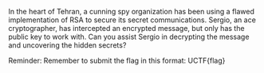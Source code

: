 In the heart of Tehran, a cunning spy organization has been using a flawed implementation of RSA to secure its secret communications. Sergio, an ace cryptographer, has intercepted an encrypted message, but only has the public key to work with. Can you assist Sergio in decrypting the message and uncovering the hidden secrets?

Reminder: Remember to submit the flag in this format: UCTF{flag}
